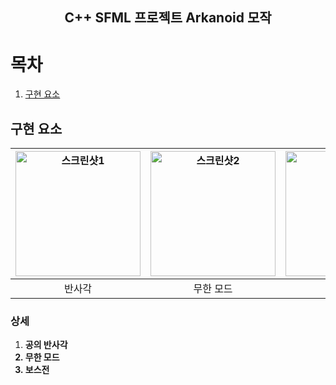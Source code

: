 <div align="center">
<h2> C++ SFML 프로젝트 Arkanoid 모작 </h2>

</div>

# 목차
1. [구현 요소](#구현-요소)

      
## 구현 요소
|<img width = "200" alt="스크린샷1" src="https://github.com/user-attachments/assets/42048a50-c194-41a3-b193-e850c311e0f2"/>|<img width = "200" alt="스크린샷2" src="https://github.com/user-attachments/assets/e81da18d-7d4f-4036-b744-6fb34536c331"/>|<img width = "200" alt="스크린샷3" src="https://github.com/user-attachments/assets/d1abcaf9-90d9-4709-955b-ec24dc1c1c17"/>|<img width = "200" alt="스크린샷4" src="https://github.com/user-attachments/assets/1ebfb02a-2d03-424e-ab08-08629c826224"/>|
|:---:|:---:|:---:|:---:|
|반사각|무한 모드|보스전 1|보스전 2|

### 상세
  <ol type="1">
    <li><b>공의 반사각</li>
    <li><b>무한 모드</li>
    <li><b>보스전</li>
  </ol>
